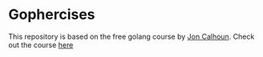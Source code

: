 # Gophercises

This repository is based on the free golang course by [Jon Calhoun](https://twitter.com/joncalhoun). Check out the course [here](https://gophercises.com/)
